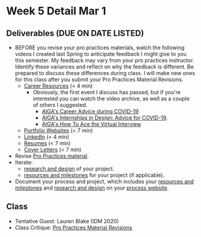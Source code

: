 # Week 5 Detail Mar 1

## Deliverables \(DUE ON DATE LISTED\)

* BEFORE you revise your pro practices materials, watch the following videos I created last Spring to anticipate feedback I might give to you this semester. My feedback may vary from your pro practices instructor. Identify these variances and reflect on why the feedback is different. Be prepared to discuss these differences during class. I will make new ones for this class after you submit your Pro Practices Material Revisions.
  * [Career Resources](https://stream.nyu.edu/media/Senior+Project+Career+Resources/1_9kyp6fsm) \(&lt; 4 min\)
    * Obviously, the first event I discuss has passed, but if you're interested you can watch the video archive, as well as a couple of others I suggested. 
      * [AIGA's Career Advice during COVID-19](https://www.aiga.org/aiga/content/tools-and-resources/commitment-to-community/career-advice-for-covid-19/).
      * [AIGA's Internships in Design: Advice for COVID-19](https://www.aiga.org/aiga/content/tools-and-resources/commitment-to-community/internships-in-design-advice-for-covid-19/).
      * [AIGA's How To Ace the Virtual Interview](https://www.aiga.org/aiga/content/tools-and-resources/commitment-to-community/how-to-ace-the-virtual-interview/)
  * [Portfolio Websites](https://stream.nyu.edu/media/Senior+Project+Portfolio/1_3ssg7ckj) \(&lt; 7 min\)
  * [LinkedIn](https://stream.nyu.edu/media/Senior+Project+LinkedIn/1_678bu9ia) \(&lt; 4 min\)
  * [Resumes](https://stream.nyu.edu/media/Senior+Project+Resume/1_0b28s5fz) \(&lt; 7 min\)
  * [Cover Letters](https://stream.nyu.edu/media/Senior+Project+Cover+Letters/1_36vlce7a) \(&lt; 7 min\)
* Revise [Pro Practices material](../end_of_semester_deliverables/pro_practices_revisions.md).
* Iterate: 
  * [research and design](../project_plan/) of your project.
  * [resources and milestones](../project_plan/) for your project \(if applicable\).
* Document your process and project, which includes your [resources and milestones](../project_plan/) and [research and design](../project_plan/) on your [process website](../pre-work/website.md).

## Class

* Tentative Guest: Lauren Blake \(IDM 2020\)
* Class Critique: [Pro Practices Material Revisions](../end_of_semester_deliverables/pro_practices_revisions.md)

